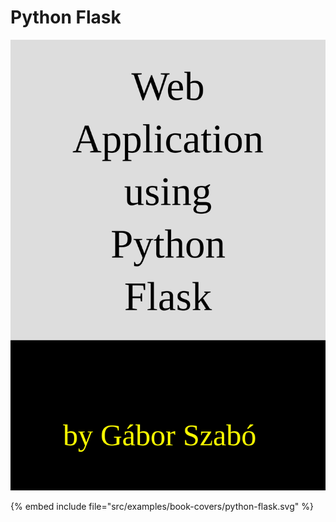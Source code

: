 # Python Flask


![Python Flask](../examples/book-covers/python-flask.svg)

{% embed include file="src/examples/book-covers/python-flask.svg" %}
